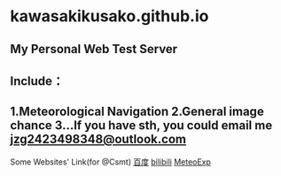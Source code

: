 # kawasakikusako.github.io
My Personal Web Test Server  
-
Include：
-
  1.Meteorological Navigation
  2.General image chance
  3...If you have sth, you could email me
jzg2423498348@outlook.com
-
Some Websites' Link(for @Csmt)
[百度](https://www.baidu.com)
[bilibili](https://www.bilibili.com)
[MeteoExp](https://kawasakikusako.github.io/GeneralWebEngine/explorer_files/meteo_exp/MeteoExplorer.html)
